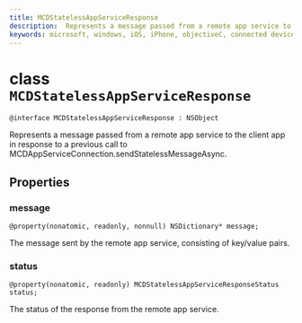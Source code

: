 ```yaml
---
title: MCDStatelessAppServiceResponse
description:  Represents a message passed from a remote app service to the client app in response to a previous call to MCDAppServiceConnection.sendStatelessMessageAsync.
keywords: microsoft, windows, iOS, iPhone, objectiveC, connected devices, Project Rome
---
```


# class `MCDStatelessAppServiceResponse` 

```
@interface MCDStatelessAppServiceResponse : NSObject
```  

Represents a message passed from a remote app service to the client app in response to a
previous call to MCDAppServiceConnection.sendStatelessMessageAsync.


## Properties

### message
`@property(nonatomic, readonly, nonnull) NSDictionary* message;`

The message sent by the remote app service, consisting of key/value pairs.

### status
`@property(nonatomic, readonly) MCDStatelessAppServiceResponseStatus status;`

The status of the response from the remote app service.

